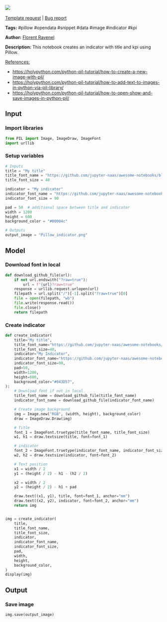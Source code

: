 <a href="https://app.naas.ai/user-redirect/naas/downloader?url=https://raw.githubusercontent.com/jupyter-naas/awesome-notebooks/master/Pillow/Pillow_Create_indicator.ipynb" target="_parent"><img src="https://naasai-public.s3.eu-west-3.amazonaws.com/open_in_naas.svg"/></a><br><br><a href="https://github.com/jupyter-naas/awesome-notebooks/issues/new?assignees=&labels=&template=template-request.md&title=Tool+-+Action+of+the+notebook+">Template request</a> | <a href="https://github.com/jupyter-naas/awesome-notebooks/issues/new?assignees=&labels=bug&template=bug_report.md&title=Pillow+-+Create+indicator:+Error+short+description">Bug report</a>

**Tags:** #pillow #opendata #snippet #data #image #indicator #kpi

**Author:** [Florent Ravenel](https://www.linkedin.com/in/florent-ravenel/)

**Description:** This notebook creates an indicator with title and kpi using Pillow.

<u>References:</u>
- https://holypython.com/python-pil-tutorial/how-to-create-a-new-image-with-pil/
- https://holypython.com/python-pil-tutorial/how-to-add-text-to-images-in-python-via-pil-library/
- https://holypython.com/python-pil-tutorial/how-to-open-show-and-save-images-in-python-pil/

## Input

### Import libraries


```python
from PIL import Image, ImageDraw, ImageFont
import urllib
```

### Setup variables


```python
# Inputs
title = "My title"
title_font_name = "https://github.com/jupyter-naas/awesome-notebooks/blob/master/Pillow/ArchivoBlack-Regular.ttf"  # font in Local or GitHub link
title_font_size = 40

indicator = "My indicator"
indicator_font_name = "https://github.com/jupyter-naas/awesome-notebooks/blob/master/Pillow/ArchivoBlack-Regular.ttf"  # font in Local or GitHub link
indicator_font_size = 90

pad = 50  # additional space between title and indicator
width = 1200
height = 600
background_color = "#00004c"

# Outputs
output_image = "Pillow_indicator.png"
```

## Model

### Download font in local


```python
def download_github_file(url):
    if not url.endswith("?raw=true"):
        url = f"{url}?raw=true"
    response = urllib.request.urlopen(url)
    filepath = url.split("/")[-1].split("?raw=true")[0]
    file = open(filepath, "wb")
    file.write(response.read())
    file.close()
    return filepath
```

### Create indicator


```python
def create_indicator(
    title="My title",
    title_font_name="https://github.com/jupyter-naas/awesome-notebooks/blob/master/Pillow/ArchivoBlack-Regular.ttf",
    title_font_size=40,
    indicator="My Indicator",
    indicator_font_name="https://github.com/jupyter-naas/awesome-notebooks/blob/master/Pillow/ArchivoBlack-Regular.ttf",
    indicator_font_size=90,
    pad=50,
    width=1200,
    height=600,
    background_color="#043D57",
):
    # Download font if not in local
    title_font_name = download_github_file(title_font_name)
    indicator_font_name = download_github_file(indicator_font_name)

    # Create image background
    img = Image.new("RGB", (width, height), background_color)
    draw = ImageDraw.Draw(img)

    # Title
    font_1 = ImageFont.truetype(title_font_name, title_font_size)
    w1, h1 = draw.textsize(title, font=font_1)

    # indicator
    font_2 = ImageFont.truetype(indicator_font_name, indicator_font_size)
    w2, h2 = draw.textsize(indicator, font=font_2)

    # Text position
    x1 = width / 2
    y1 = (height / 2) - h1 - (h2 / 2)

    x2 = width / 2
    y2 = (height / 2) - h1 + pad

    draw.text((x1, y1), title, font=font_1, anchor="mm")
    draw.text((x2, y2), indicator, font=font_2, anchor="mm")
    return img


img = create_indicator(
    title,
    title_font_name,
    title_font_size,
    indicator,
    indicator_font_name,
    indicator_font_size,
    pad,
    width,
    height,
    background_color,
)
display(img)
```

## Output

### Save image


```python
img.save(output_image)
```
